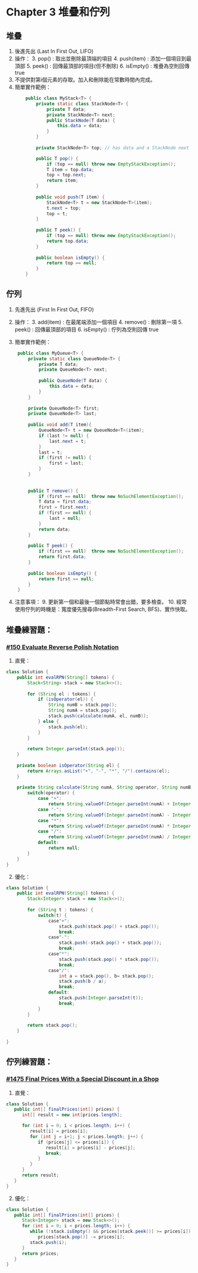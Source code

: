 # Chapter 3 堆疊和佇列
## 堆疊
1. 後進先出 (Last In First Out, LIFO)
2. 操作：
   3. pop() : 取出並刪除最頂端的項目
   4. push(item) : 添加一個項目到最頂部
   5. peek() : 回傳最頂部的項目(但不刪除)
   6. isEmpty() : 堆疊為空則回傳 true
7. 不提供對第i個元素的存取。加入和刪除能在常數時間內完成。
8. 簡單實作範例：
    ```java
        public class MyStack<T> {
            private static class StackNode<T> {
                private T data;
                private StackNode<T> next;
                public StackNode(T data) {
                    this.data = data;
                }
            }
        
            private StackNode<T> top; // has data and a StackNode next
   
            public T pop() {
                if (top == null) throw new EmptyStackException();
                T item = top.data;
                top = top.next;
                return item;
            }
        
            public void push(T item) {
                StackNode<T> t = new StackNode<T>(item);
                t.next = top;
                top = t;
            }
        
            public T peek() {
                if (top == null) throw new EmptyStackException();
                return top.data;
            }
        
            public boolean isEmpty() {
                return top == null;
            }
        }
    ```
   
## 佇列
1. 先進先出 (First In First Out, FIFO)
2. 操作：
   3. add(item) : 在最尾端添加一個項目
   4. remove() : 刪除第一項
   5. peek() : 回傳最頂部的項目
   6. isEmpty() : 佇列為空則回傳 true
7. 簡單實作範例：
   ```java
    public class MyQueue<T> {
        private static class QueueNode<T> {
            private T data;
            private QueueNode<T> next;
    
            public QueueNode(T data) {
                this.data = data;
            }
        }
        
        private QueueNode<T> first;
        private QueueNode<T> last;
        
        public void add(T item){
            QueueNode<T> t = new QueueNode<T>(item);
            if (last != null) {
                last.next = t;
            }
            last = t;
            if (first != null) {
                first = last;
            }
        }
        
        
        public T remove() {
            if (first == null)  throw new NoSuchElementException();
            T data = first.data;
            first = first.next;
            if (first == null) {
                last = null;
            }
            return data;
        }
        
        public T peek() {
            if (first == null)  throw new NoSuchElementException();
            return first.data;
        }
        
        public boolean isEmpty() {
            return first == null;
        }
    }
   ```
   
8. 注意事項：
   9. 更新第一個和最後一個節點時常會出錯，要多檢查。
   10. 經常使用佇列的時機是：寬度優先搜尋(Breadth-First Search, BFS)、實作快取。


## 堆疊練習題： 
### [#150 Evaluate Reverse Polish Notation](https://leetcode.com/problems/evaluate-reverse-polish-notation/)
1. 直覺：
```java
class Solution {
    public int evalRPN(String[] tokens) {
        Stack<String> stack = new Stack<>();
        
        for (String el : tokens) {
            if (isOperator(el)) {
                String numB = stack.pop();
                String numA = stack.pop();
                stack.push(calculate(numA, el, numB));
            } else {
                stack.push(el);
            }
        }
        
        return Integer.parseInt(stack.pop());
    }
    
    private boolean isOperator(String el) {
        return Arrays.asList("+", "-", "*", "/").contains(el);
    }
    
    private String calculate(String numA, String operator, String numB) {
        switch(operator) {
            case "+":
                return String.valueOf(Integer.parseInt(numA) + Integer.parseInt(numB));
            case "-":
                return String.valueOf(Integer.parseInt(numA) - Integer.parseInt(numB));
            case "*":
                return String.valueOf(Integer.parseInt(numA) * Integer.parseInt(numB));
            case "/":
                return String.valueOf(Integer.parseInt(numA) / Integer.parseInt(numB));
            default:
                return null;
        }
    }
}
```

2. 優化：
```java
class Solution {
    public int evalRPN(String[] tokens) {
        Stack<Integer> stack = new Stack<>();
        
        for (String t : tokens) {
            switch(t) {
                case"+":
                    stack.push(stack.pop() + stack.pop());
                    break;
                case"-":
                    stack.push(-stack.pop() + stack.pop());
                    break;
                case"*":
                    stack.push(stack.pop() * stack.pop());
                    break;
                case"/":
                    int a = stack.pop(), b= stack.pop();
                    stack.push(b / a);
                    break;
                default:
                    stack.push(Integer.parseInt(t));
                    break;
            }
        }
        
        return stack.pop();
    }   
    
}
```

## 佇列練習題：
### [#1475 Final Prices With a Special Discount in a Shop](https://leetcode.com/problems/final-prices-with-a-special-discount-in-a-shop/)
1. 直覺：
```java
class Solution {
   public int[] finalPrices(int[] prices) {
      int[] result = new int[prices.length];

      for (int i = 0; i < prices.length; i++) {
         result[i] = prices[i];
         for (int j = i+1; j < prices.length; j++) {
            if (prices[j] <= prices[i]) {
               result[i] = prices[i] - prices[j];
               break;
            }
         }
      }
      return result;
   }
}
```

2. 優化：
```java
class Solution {
   public int[] finalPrices(int[] prices) {
      Stack<Integer> stack = new Stack<>();
      for (int i = 0; i < prices.length; i++) {
         while (!stack.isEmpty() && prices[stack.peek()] >= prices[i])
            prices[stack.pop()] -= prices[i];
         stack.push(i);
      }
      return prices;
   }
}
```